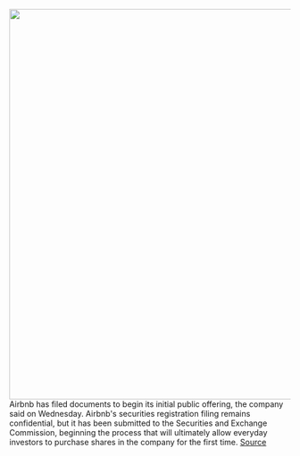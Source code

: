 <img src='https://cdn.vox-cdn.com/thumbor/9_p4z2mqLC2fAx3vlOElRtvag7w=/0x0:2040x1360/1200x800/filters:focal(857x517:1183x843)/cdn.vox-cdn.com/uploads/chorus_image/image/67229233/Airbnb-stock-Dec2015-verge-05.0.0.jpg' width='700px' /><br/>
Airbnb has filed documents to begin its initial public offering, the company said on Wednesday. Airbnb's securities registration filing remains confidential, but it has been submitted to the Securities and Exchange Commission, beginning the process that will ultimately allow everyday investors to purchase shares in the company for the first time.
<a href='https://www.theverge.com/2020/8/19/21376338/airbnb-ipo-s1-filing-going-public-confidential'> Source <a/>